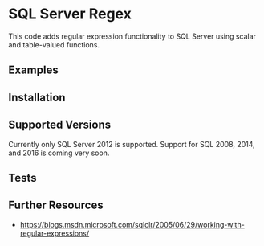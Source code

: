 # SQL Server Regex

This code adds regular expression functionality to SQL Server using scalar and table-valued functions.


## Examples


## Installation



## Supported Versions

Currently only SQL Server 2012 is supported. Support for SQL 2008, 2014, and 2016 is coming very soon.


## Tests



## Further Resources

* https://blogs.msdn.microsoft.com/sqlclr/2005/06/29/working-with-regular-expressions/